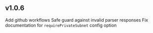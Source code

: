 v1.0.6
---
Add github workflows
Safe guard against invalid parser responses
Fix documentation for `requirePrivateSubnet` config option
 

